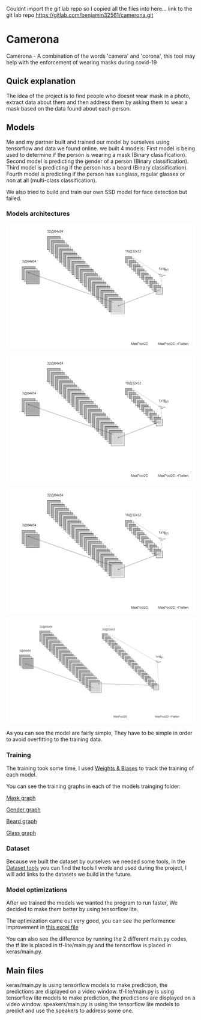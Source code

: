 Couldnt import the git lab repo so I copied all the files into here... link to the git lab repo https://gitlab.com/benjamin32561/camerona.git

# Camerona

Camerona - A combination of the words 'camera' and 'corona', this tool may help with the enforcement of wearing masks during covid-19

## Quick explanation

The idea of the project is to find people who doesnt wear mask in a photo, extract data about them and then address them by asking them to wear a mask based on the data found about each person.

## Models
Me and my partner built and trained our model by ourselves using tensorflow and data we found online.
we built 4 models:
First model is being used to determine if the person is wearing a mask (Binary classification).
Second model is predicting the gender of a person (Binary classification).
Third model is predicting if the person has a beard (Binary classification).
Fourth model is predicting if the person has sunglass, regular glasses or non at all (multi-class classification).

We also tried to build and train our own SSD model for face detection but failed.

### Models architectures

![Mask classifier architecture](https://github.com/benjamin32561/Camerona/blob/master/preperations/model%20training/keras/mask%20classification/maskModel.png)

![Gender classifier architecture](https://github.com/benjamin32561/Camerona/blob/master/preperations/model%20training/keras/gender%20classification/genderModel.png)

![Beard classifier architecture](https://github.com/benjamin32561/Camerona/blob/master/preperations/model%20training/keras/beard%20classification/beardModel.png)

![Glass classifier architecture](https://github.com/benjamin32561/Camerona/blob/master/preperations/model%20training/keras/glass%20classification/glassModel.png)

As you can see the model are fairly simple, They have to be simple in order to avoid overfitting to the training data.

### Training

The training took some time, I used [Weights & Biases](https://wandb.ai/site) to track the training of each model.

You can see the training graphs in each of the models trainging folder:

[Mask graph](https://github.com/benjamin32561/Camerona/blob/master/preperations/model%20training/keras/mask%20classification/training/training-resaults/training%20graph.pdf)

[Gender graph](https://github.com/benjamin32561/Camerona/blob/master/preperations/model%20training/keras/gender%20classification/training/training%20results/training%20graph.pdf)

[Beard graph](https://github.com/benjamin32561/Camerona/blob/master/preperations/model%20training/keras/beard%20classification/training/training%20results/training%20graph.pdf)

[Glass graph](https://github.com/benjamin32561/Camerona/blob/master/preperations/model%20training/keras/glass%20classification/training/after%20training/training%20graph.pdf)

### Dataset

Because we built the dataset by ourselves we needed some tools, in the [Dataset tools](https://github.com/benjamin32561/Camerona/tree/master/preperations/model%20training/dataset%20tools) you can find the tools I wrote and used during the project, I will add links to the datasets we build in the future.

### Model optimizations

After we trained the models we wanted the program to run faster, We decided to make them better by using tensorflow lite.

The optimization came out very good, you can see the performence improvement in [this excel file](https://github.com/benjamin32561/Camerona/blob/master/preperations/model%20training/program%20data.xlsx)

You can also see the difference by running the 2 different main.py codes, the tf lite is placed in tf-lite/main.py and the tensorflow is placed in keras/main.py.

## Main files

keras/main.py is using tensorflow models to make prediction, the predictions are displayed on a video window.
tf-lite/main.py is using tensorflow lite models to make prediction, the predictions are displayed on a video window.
speakers/main.py is using the tensorflow lite models to predict and use the speakers to address some one.
